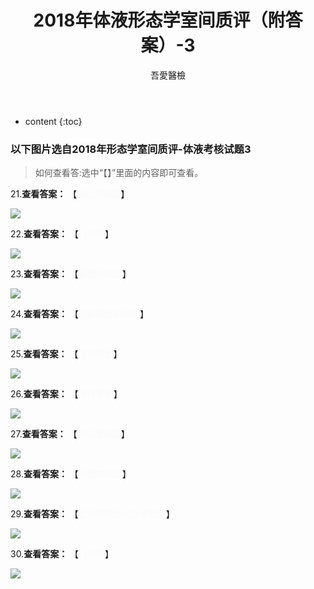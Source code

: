 ﻿---
layout: post
title:  "2018年体液形态学室间质评（附答案）-3"
categories: 室间质评
tags: 形态学 体液 试题
author: 吾愛醫檢
---

* content
{:toc}
### 以下图片选自2018年形态学室间质评-体液考核试题3
> 如何查看答:选中“【】”里面的内容即可查看。

21.**查看答案：** 【<font color="#FAFAFA">胆红质结晶</font>】

![](http://m.qpic.cn/psb?/V10ERWVs2gqn6Q/M9m2mx0Wy6wn26xQB22FDAsxb5fOl7f3JsrBrhlVVjg!/b/dDYBAAAAAAAA&bo=jAHtAAAAAAADF1I!&rf=viewer_4)




22.**查看答案：** 【<font color="#FAFAFA">白细胞</font>】

![](http://m.qpic.cn/psb?/V10ERWVs2gqn6Q/y3byXxtFutM8NJlcZ3mvPWSVru3JFAltlJCc.INktp8!/b/dDcBAAAAAAAA&bo=iwEpAQAAAAADJ6A!&rf=viewer_4)

23.**查看答案：** 【<font color="#FAFAFA">草酸钙结晶</font>】

![](http://m.qpic.cn/psb?/V10ERWVs2gqn6Q/TZZb07KUeqn21y1Mf*Q12Tj*xsQz4HbS3BKO46WlmXo!/b/dC8BAAAAAAAA&bo=WgKSAQAAAAADJ8k!&rf=viewer_4)

24.**查看答案：** 【<font color="#FAFAFA">三联磷酸盐结晶</font>】

![](http://m.qpic.cn/psb?/V10ERWVs2gqn6Q/x7G48ge*XN5aqLungJDzG0851.INXyuqDcUCFsOiNC4!/b/dAgBAAAAAAAA&bo=WgKSAQAAAAADB.k!&rf=viewer_4)

25.**查看答案：** 【<font color="#FAFAFA">透明管型</font>】
 
![](http://m.qpic.cn/psb?/V10ERWVs2gqn6Q/dn*0QNKBjuSP3R3dE.l9KQo6ceJb6kIyRvsZEboHHNQ!/b/dDQBAAAAAAAA&bo=WgKSAQAAAAADN9k!&rf=viewer_4)

26.**查看答案：** 【<font color="#FAFAFA">蜡样管型</font>】
 
![](http://m.qpic.cn/psb?/V10ERWVs2gqn6Q/uTeDAV5hNlaAshpqmOPq1uzEy5ELoddipQAKH7E812k!/b/dDQBAAAAAAAA&bo=WgKSAQAAAAADN9k!&rf=viewer_4)

27.**查看答案：** 【<font color="#FAFAFA">络氨酸结晶</font>】
 
![](http://m.qpic.cn/psb?/V10ERWVs2gqn6Q/9gsux7oAwRCEw0kYQA61C6WJst68vhufzenOrYa6lAI!/b/dEcBAAAAAAAA&bo=WgKSAQAAAAADN9k!&rf=viewer_4)

28.**查看答案：** 【<font color="#FAFAFA">尿酸铵结晶</font>】
 
![](http://m.qpic.cn/psb?/V10ERWVs2gqn6Q/ScmbiwBdVU0pqTkcIuEVLseSjz57eW9pth482nJldrg!/b/dEQBAAAAAAAA&bo=zAJ5AQAAAAADN6Q!&rf=viewer_4)

29.**查看答案：** 【<font color="#FAFAFA">红细胞管型或血液管型</font>】
 
![](http://m.qpic.cn/psb?/V10ERWVs2gqn6Q/JbPxMF9sZ1uwklFWviMV5uRb*2ghn0WL2Y89YFK*R5Q!/b/dC4BAAAAAAAA&bo=pwJnAQAAAAADJ8E!&rf=viewer_4)

30.**查看答案：** 【<font color="#FAFAFA">白细胞</font>】
 
![](http://m.qpic.cn/psb?/V10ERWVs2gqn6Q/*mSyk4m1vyhpZFt83a68W80g8yMmfGb8As5341f1rbI!/b/dPIAAAAAAAAA&bo=OAIUAQAAAAADJy0!&rf=viewer_4)